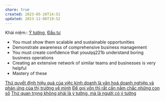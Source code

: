 ```yaml
---
share: true
created: 2023-05-26T14:51
updated: 2023-12-06T19:52
---
```

Khái niệm:: [Ý tưởng](%C3%9D%20t%C6%B0%E1%BB%9Fng.md), [Đầu tư](../../../%CE%9E%20Kh%C3%A1i%20ni%E1%BB%87m/%C4%90%E1%BA%A7u%20t%C6%B0.md)
- You must show them scalable and sustainable opportunities
- Demonstrate awareness of comprehensive business management
- You must create confidence that youưqq221b understand boring business operations
- Creating an extensive network of similar teams and businesses is very helpful
- Mastery of these

[Thứ quyết định hiệu quả của việc kinh doanh là văn hoá doanh nghiệp và phản ứng của thị trường về mình](./Th%E1%BB%A9%20quy%E1%BA%BFt%20%C4%91%E1%BB%8Bnh%20hi%E1%BB%87u%20qu%E1%BA%A3%20c%E1%BB%A7a%20vi%E1%BB%87c%20kinh%20doanh%20l%C3%A0%20v%C4%83n%20ho%C3%A1%20doanh%20nghi%E1%BB%87p%20v%C3%A0%20ph%E1%BA%A3n%20%E1%BB%A9ng%20c%E1%BB%A7a%20th%E1%BB%8B%20tr%C6%B0%E1%BB%9Dng%20v%E1%BB%81%20m%C3%ACnh.md)
[Để gọi vốn thì rất cần nắm chắc những con số](./%C4%90%E1%BB%83%20g%E1%BB%8Di%20v%E1%BB%91n%20th%C3%AC%20r%E1%BA%A5t%20c%E1%BA%A7n%20n%E1%BA%AFm%20ch%E1%BA%AFc%20nh%E1%BB%AFng%20con%20s%E1%BB%91.md)
[Thứ quan trọng không phải là ý tưởng, mà là người có ý tưởng](./Th%E1%BB%A9%20quan%20tr%E1%BB%8Dng%20kh%C3%B4ng%20ph%E1%BA%A3i%20l%C3%A0%20%C3%BD%20t%C6%B0%E1%BB%9Fng,%20m%C3%A0%20l%C3%A0%20ng%C6%B0%E1%BB%9Di%20c%C3%B3%20%C3%BD%20t%C6%B0%E1%BB%9Fng.md) 